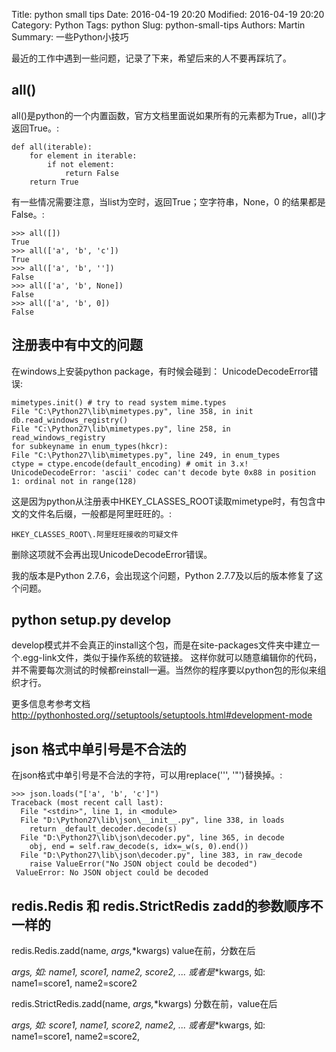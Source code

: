 Title: python small tips
Date: 2016-04-19 20:20
Modified: 2016-04-19 20:20
Category: Python
Tags: python
Slug: python-small-tips
Authors: Martin
Summary: 一些Python小技巧

最近的工作中遇到一些问题，记录了下来，希望后来的人不要再踩坑了。

all()
-----

all()是python的一个内置函数，官方文档里面说如果所有的元素都为True，all()才返回True。:

    def all(iterable):
        for element in iterable:
            if not element:
                return False
        return True

有一些情况需要注意，当list为空时，返回True；空字符串，None，0 的结果都是False。:

    >>> all([])
    True
    >>> all(['a', 'b', 'c'])
    True
    >>> all(['a', 'b', ''])
    False
    >>> all(['a', 'b', None])
    False
    >>> all(['a', 'b', 0])
    False

注册表中有中文的问题
--------------------

在windows上安装python package，有时候会碰到： UnicodeDecodeError错误:

    mimetypes.init() # try to read system mime.types
    File "C:\Python27\lib\mimetypes.py", line 358, in init
    db.read_windows_registry()
    File "C:\Python27\lib\mimetypes.py", line 258, in read_windows_registry
    for subkeyname in enum_types(hkcr):
    File "C:\Python27\lib\mimetypes.py", line 249, in enum_types
    ctype = ctype.encode(default_encoding) # omit in 3.x!
    UnicodeDecodeError: 'ascii' codec can't decode byte 0x88 in position 1: ordinal not in range(128)

这是因为python从注册表中HKEY\_CLASSES\_ROOT读取mimetype时，有包含中文的文件名后缀，一般都是阿里旺旺的。:

    HKEY_CLASSES_ROOT\.阿里旺旺接收的可疑文件

删除这项就不会再出现UnicodeDecodeError错误。

我的版本是Python 2.7.6，会出现这个问题，Python 2.7.7及以后的版本修复了这个问题。

python setup.py develop
-----------------------

develop模式并不会真正的install这个包，而是在site-packages文件夹中建立一个.egg-link文件，类似于操作系统的软链接。 这样你就可以随意编辑你的代码，并不需要每次测试的时候都reinstall一遍。当然你的程序要以python包的形似来组织才行。

更多信息考参考文档 <http://pythonhosted.org//setuptools/setuptools.html#development-mode>

json 格式中单引号是不合法的
---------------------------

在json格式中单引号是不合法的字符，可以用replace(''', '"')替换掉。:

    >>> json.loads("['a', 'b', 'c']")
    Traceback (most recent call last):
      File "<stdin>", line 1, in <module>
      File "D:\Python27\lib\json\__init__.py", line 338, in loads
        return _default_decoder.decode(s)
      File "D:\Python27\lib\json\decoder.py", line 365, in decode
        obj, end = self.raw_decode(s, idx=_w(s, 0).end())
      File "D:\Python27\lib\json\decoder.py", line 383, in raw_decode
        raise ValueError("No JSON object could be decoded")
     ValueError: No JSON object could be decoded

redis.Redis 和 redis.StrictRedis zadd的参数顺序不一样的
-------------------------------------------------------

redis.Redis.zadd(name, *args,*\*kwargs) value在前，分数在后

*args, 如: name1, score1, name2, score2, ... 或者是*\*kwargs, 如: name1=score1, name2=score2

redis.StrictRedis.zadd(name, *args,*\*kwargs) 分数在前，value在后

*args, 如: score1, name1, score2, name2, ... 或者是*\*kwargs, 如: name1=score1, name2=score2,